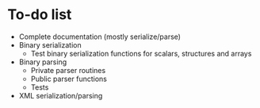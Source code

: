 # To-do list

* Complete documentation (mostly serialize/parse)
* Binary serialization
  * Test binary serialization functions for scalars, structures and arrays
* Binary parsing
  * Private parser routines
  * Public parser functions
  * Tests
* XML serialization/parsing
